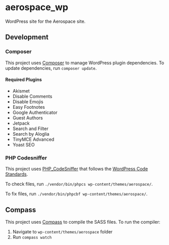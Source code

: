 # aerospace_wp
WordPress site for the Aerospace site.

## Development

### Composer
This project uses [Composer](https://getcomposer.org/) to manage WordPress plugin dependencies.
To update dependencies, run `composer update`.

#### Required Plugins
- Akismet
- Disable Comments
- Disable Emojis
- Easy Footnotes
- Google Authenticator
- Guest Authors
- Jetpack
- Search and Filter
- Search by Aloglia
- TinyMCE Advanced
- Yoast SEO

### PHP Codesniffer
This project uses [PHP_CodeSniffer](https://github.com/DealerDirect/phpcodesniffer-composer-installer) that follows the [WordPress Code Standards](https://github.com/WordPress-Coding-Standards/WordPress-Coding-Standards).

To check files, run `./vendor/bin/phpcs wp-content/themes/aerospace/`.

To fix files, run `./vendor/bin/phpcbf wp-content/themes/aerospace/`.

## Compass
This project uses [Compass](http://compass-style.org/) to compile the SASS files. To run the compiler:
1. Navigate to `wp-content/themes/aerospace` folder
2. Run `compass watch`

